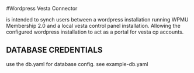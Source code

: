 #Wordpress Vesta Connector

is intended to synch users between a wordpress installation running WPMU Membership 2.0 and a local vesta control panel installation. Allowing the configured wordpress installation to act as a portal for vesta cp accounts.

## DATABASE CREDENTIALS

use the db.yaml for database config.
 see example-db.yaml

